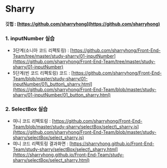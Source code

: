 # Sharry

#### 깃헙 : [https://github.com/sharryhong](https://github.com/sharryhong) 

### 1. inputNumber 실습 

* 3단계\(소니아 코드 리펙토링\) : [https://github.com/sharryhong/Front-End-Team/tree/master/study-sharry/01-inputNumber](https://github.com/sharryhong/Front-End-Team/tree/master/study-sharry/01-inputNumber) 
* 5단계\(빈 코드 리펙토링\) 코드 : [https://github.com/sharryhong/Front-End-Team/blob/master/study-sharry/01-inputNumber/01\_button\_sharry.html](https://github.com/sharryhong/Front-End-Team/blob/master/study-sharry/01-inputNumber/01_button_sharry.html) 

### 2. SelectBox 실습  

* 여니 코드 리펙토링 : [https://github.com/sharryhong/Front-End-Team/blob/master/study-sharry/selectBox/select\_sharry.js](https://github.com/sharryhong/Front-End-Team/blob/master/study-sharry/selectBox/select_sharry.js) 
* 여니 코드 리펙토링 결과화면 : [https://sharryhong.github.io/Front-End-Team/study-sharry/selectBox/select\_sharry.html](https://sharryhong.github.io/Front-End-Team/study-sharry/selectBox/select_sharry.html)

#### 

#### 

